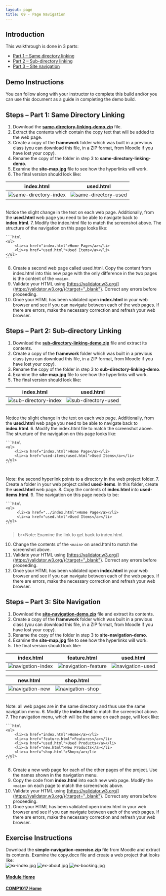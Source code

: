 ```yaml
---
layout: page
title: 09 - Page Navigation
---
```

## Introduction
This walkthrough is done in 3 parts:
* [Part 1 – Same directory linking](#part1)
* [Part 2 – Sub-directory linking](#part2) 
* [Part 3 – Site navigation](#part3)

## Demo Instructions
You can follow along with your instructor to complete this build and/or you can use this document as a guide in completing the demo build.

## Steps – <a id="part1">Part 1</a>: Same Directory Linking
1. Download the [**same-directory-linking-demo.zip**](files/same-directory-linking-demo.zip) file.
2. Extract the contents which contain the copy text that will be added to the web page.
3. Create a copy of the **framework** folder which was built in a previous class (you can download this file, in a ZIP format, from Moodle if you have lost your copy).
4. Rename the copy of the folder in step 3 to **same-directory-linking-demo**.
5. Examine the **site-map.jpg** file to see how the hyperlinks will work.
6. The final version should look like:<br>

| **index.html** | **used.html** |
| -------------- | ------------- |
| ![same-directory-index](files/same-directory-index.jpg) | ![same-directory-used](files/same-directory-used.jpg)|

<br>Notice the slight change in the text on each web page. Additionally, from the **used.html** web page you need to be able to navigate back to **index.html**.
7. Modify the index.html file to match the screenshot above. The structure of the navigation on this page looks like:

    ```html
    <ul>
        <li><a href="index.html">Home Page</a></li>
        <li><a href="used.html">Used Items</a></li>
    </ul>
    ```

8. Create a second web page called used.html. Copy the content from index.html into this new page with the only difference in the two pages is the content of the `<main>`.
9. Validate your HTML using [https://validator.w3.org/](https://validator.w3.org/){:target="_blank"}. Correct any errors before proceeding.
10. Once your HTML has been validated open **index.html** in your web browser and see if you can navigate between each of the web pages. If there are errors, make the necessary correction and refresh your web browser.

## Steps – <a id="part2">Part 2</a>: Sub-directory Linking
1. Download the [**sub-directory-linking-demo.zip**](files/sub-directory-linking-demo.zip) file and extract its contents.
2. Create a copy of the **framework** folder which was built in a previous class (you can download this file, in a ZIP format, from Moodle if you have lost your copy).
3. Rename the copy of the folder in step 3 to **sub-directory-linking-demo**.
4. Examine the **site-map.jpg** file to see how the hyperlinks will work.
5. The final version should look like:<br>

| **index.html** | **used.html** |
| -------------- | ------------- |
| ![sub-directory-index](files/sub-directory-index.jpg) | ![sub-directory-used](files/sub-directory-used.jpg)|

<br>Notice the slight change in the text on each web page. Additionally, from the **used.html** web page you need to be able to navigate back to **index.html**.
6. Modify the index.html file to match the screenshot above. The structure of the navigation on this page looks like:

    ```html
    <ul>
        <li><a href="index.html">Home Page</a></li>
        <li><a href="used-items/used.html">Used Items</a></li>
    </ul>
    ```

<br>Note: the second hyperlink points to a directory in the web project folder.
7. Create a folder in your web project called **used-items**. In this folder, create the **used.html** web page.
8. Copy the contents of **index.html** into **used-items.html**.
9. The navigation on this page needs to be:

    ```html
    <ul>
         <li><a href="../index.html">Home Page</a></li>
         <li><a href="used.html">Used Items</a></li>
    </ul>
    ```

>br>Note: Examine the link to get back to index.html.
10. Change the contents of the `<main>` on used.html to match the screenshot above.
11. Validate your HTML using [https://validator.w3.org/](https://validator.w3.org/){:target="_blank"}. Correct any errors before proceeding.
12. Once your HTML has been validated open **index.html** in your web browser and see if you can navigate between each of the web pages. If there are errors, make the necessary correction and refresh your web browser.

## Steps – <a id="part3">Part 3</a>: Site Navigation
1. Download the [**site-navigation-demo.zip**](files/site-navigation-demo.zip) file and extract its contents.
2. Create a copy of the **framework** folder which was built in a previous class (you can download this file, in a ZIP format, from Moodle if you have lost your copy).
3. Rename the copy of the folder in step 3 to **site-navigation-demo**.
4. Examine the **site-map.jpg** file to see how the hyperlinks will work.
5. The final version should look like:<br>

| **index.html** | **feature.html** | **used.html** |
| -------------- | ---------------- | ------------- |
| ![navigstion-index](files/navigation-index.jpg) | ![navigation-feature](files/navigation-feature.jpg) | ![navigation-used](files/navigation-used.jpg)|

| **new.html** | **shop.html** |
| ------------ | ------------- |
| ![navigation-new](files/navigation-new.jpg) | ![navigation-shop](files/navigation-shop.jpg) |

<br>Note: all web pages are in the same directory and thus use the same navigation menu.
6. Modify the **index.html** to match the screenshot above.
7. The navigation menu, which will be the same on each page, will look like:

    ```html
    <ul>
        <li><a href="index.html">Home</a></li>
        <li><a href="feature.html">Features</a></li>
        <li><a href="used.html">Used Products</a></li>
        <li><a href="new.html">New Products</a></li>
        <li><a href="shop.html">Shop</a></li>
    </ul>
    ```

8. Create a new web page for each of the other pages of the project. Use the names shown in the navigation menu.
9. Copy the code from **index.html** into each new web page. Modify the `<main>` on each page to match the screenshots above.
10. Validate your HTML using [https://validator.w3.org/](https://validator.w3.org/){:target="_blank"}. Correct any errors before proceeding.
11. Once your HTML has been validated open index.html in your web browser and see if you can navigate between each of the web pages. If there are errors, make the necessary correction and refresh your web browser.

## Exercise Instructions
Download the **simple-navigation-exercise.zip** file from Moodle and extract its contents. Examine the copy.docx file and create a web project that looks like:<br>
![ex-index.jpg](files/ex-index.jpg)&nbsp;![ex-about.jpg](files/ex-about.jpg)&nbsp;![ex-booking.jpg](files/ex-booking.jpg)

#### [Module Home](../)
#### [COMP1017 Home](../../)